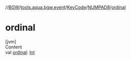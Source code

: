 //[BGW](../../../../index.md)/[tools.aqua.bgw.event](../../index.md)/[KeyCode](../index.md)/[NUMPAD8](index.md)/[ordinal](ordinal.md)



# ordinal  
[jvm]  
Content  
val [ordinal](ordinal.md): [Int](https://kotlinlang.org/api/latest/jvm/stdlib/kotlin/-int/index.html)  



